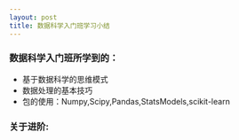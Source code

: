 ```yaml
---
layout: post
title: 数据科学入门班学习小结
---
```


### 数据科学入门班所学到的：
- 基于数据科学的思维模式
- 数据处理的基本技巧
- 包的使用：Numpy,Scipy,Pandas,StatsModels,scikit-learn


### 关于进阶: 
